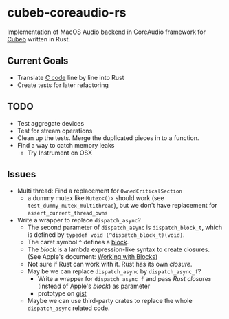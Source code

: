 # cubeb-coreaudio-rs

Implementation of MacOS Audio backend in CoreAudio framework for [Cubeb][cubeb] written in Rust.

## Current Goals
- Translate [C code][cubeb-au] line by line into Rust
- Create tests for later refactoring

## TODO
- Test aggregate devices
- Test for stream operations
- Clean up the tests. Merge the duplicated pieces in to a function.
- Find a way to catch memory leaks
  - Try Instrument on OSX

## Issues
- Multi thread: Find a replacement for `OwnedCriticalSection`
  - a dummy mutex like `Mutex<()>` should work (see `test_dummy_mutex_multithread`), but we don't have replacement for `assert_current_thread_owns`
- Write a wrapper to replace `dispatch_async`?
  - The second parameter of `dispatch_async` is `dispatch_block_t`, which is defined by `typedef void (^dispatch_block_t)(void)`.
  - The caret symbol `^` defines a [block](https://en.wikipedia.org/wiki/Blocks_(C_language_extension)).
  - The _block_ is a lambda expression-like syntax to create closures. (See Apple's document: [Working with Blocks](https://developer.apple.com/library/archive/documentation/Cocoa/Conceptual/ProgrammingWithObjectiveC/WorkingwithBlocks/WorkingwithBlocks.html))
  - Not sure if Rust can work with it. Rust has its own _closure_.
  - May be we can replace `dispatch_async` by `dispatch_async_f`?
    - Write a wrapper for `dispatch_async_f` and pass _Rust closures_ (instead of Apple's *block*) as parameter
    - prototype on [gist](https://gist.github.com/ChunMinChang/8d13946ebc6c95b2622466c89a0c9bcc)
  - Maybe we can use third-party crates to replace the whole `dispatch_async` related code.

[cubeb]: https://github.com/kinetiknz/cubeb "Cross platform audio library"
[cubeb-au]: https://github.com/kinetiknz/cubeb/blob/master/src/cubeb_audiounit.cpp "Cubeb AudioUnit"